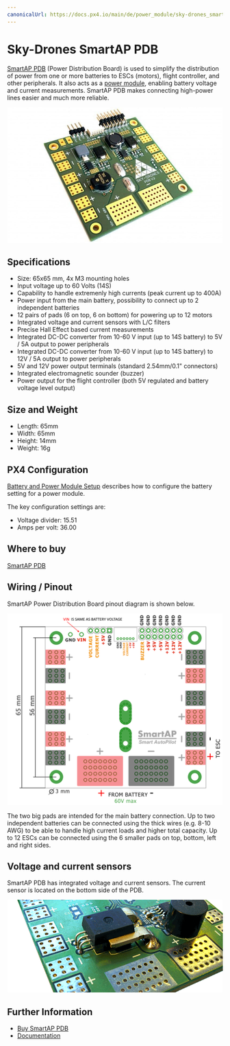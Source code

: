 ```yaml
---
canonicalUrl: https://docs.px4.io/main/de/power_module/sky-drones_smartap-pdb
---
```


# Sky-Drones SmartAP PDB

[SmartAP PDB](https://sky-drones.com/power/smartap-pdb.html) (Power Distribution Board) is used to simplify the distribution of power from one or more batteries to ESCs (motors), flight controller, and other peripherals. It also acts as a [power module](../power_module/README.md), enabling battery voltage and current measurements. SmartAP PDB makes connecting high-power lines easier and much more reliable.

![SmartAP PDB](../../assets/hardware/power_module/sky-drones_smartap-pdb/smartap-pdb-top-side.jpg)

## Specifications

- Size: 65x65 mm, 4x M3 mounting holes
- Input voltage up to 60 Volts (14S)
- Capability to handle extremenly high currents (peak current up to 400A)
- Power input from the main battery, possibility to connect up to 2 independent batteries
- 12 pairs of pads (6 on top, 6 on bottom) for powering up to 12 motors
- Integrated voltage and current sensors with L/C filters
- Precise Hall Effect based current measurements
- Integrated DC-DC converter from 10-60 V input (up to 14S battery) to 5V / 5A output to power peripherals
- Integrated DC-DC converter from 10-60 V input (up to 14S battery) to 12V / 5A output to power peripherals
- 5V and 12V power output terminals (standard 2.54mm/0.1" connectors)
- Integrated electromagnetic sounder (buzzer)
- Power output for the flight controller (both 5V regulated and battery voltage level output)


## Size and Weight

- Length: 65mm
- Width: 65mm
- Height: 14mm
- Weight: 16g

## PX4 Configuration

[Battery and Power Module Setup](../config/battery.md) describes how to configure the battery setting for a power module.

The key configuration settings are:

- Voltage divider: 15.51
- Amps per volt: 36.00


## Where to buy

[SmartAP PDB](https://sky-drones.com/parts/smartap-pdb.html)


## Wiring / Pinout

SmartAP Power Distribution Board pinout diagram is shown below.

![SmartAP PDB](../../assets/hardware/power_module/sky-drones_smartap-pdb/smartap-pdb-pinout.png)

The two big pads are intended for the main battery connection. Up to two independent batteries can be connected using the thick wires (e.g. 8-10 AWG) to be able to handle high current loads and higher total capacity. Up to 12 ESCs can be connected using the 6 smaller pads on top, bottom, left and right sides.

## Voltage and current sensors

SmartAP PDB has integrated voltage and current sensors. The current sensor is located on the bottom side of the PDB.

![SmartAP PDB](../../assets/hardware/power_module/sky-drones_smartap-pdb/smartap-pdb-current-sensor.png)


## Further Information

- [Buy SmartAP PDB](https://sky-drones.com/power/smartap-pdb.html)
- [Documentation](https://docs.sky-drones.com/avionics/smartap-pdb)
